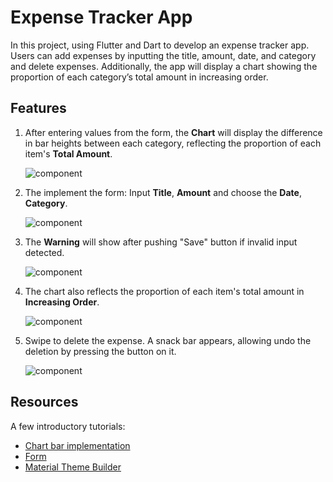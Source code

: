 # Expense Tracker App

In this project, using Flutter and Dart to develop an expense tracker app. Users can add expenses by inputting the title, amount, date, and category and delete expenses. Additionally, the app will display a chart showing the proportion of each category’s total amount in increasing order.

## Features

1. After entering values from the form, the **Chart** will display the difference in bar heights between each category, reflecting the proportion of each item's **Total Amount**.

   ![component](img/1.png)

2. The implement the form: Input **Title**, **Amount** and choose the **Date**, **Category**.

   ![component](img/2.png)

3. The **Warning** will show after pushing "Save" button if invalid input detected.
    
    ![component](img/3.png)

4. The chart also reflects the proportion of each item's total amount in **Increasing Order**.

   ![component](img/4.png)

5. Swipe to delete the expense. A snack bar appears, allowing undo the deletion by pressing the button on it.

    ![component](img/5.png)

## Resources

A few introductory tutorials:

- [Chart bar implementation](https://api.flutter.dev/flutter/widgets/FractionallySizedBox-class.html)
- [Form](https://dev.to/aspiiire/easy-way-to-write-forms-in-flutter-37ni)
- [Material Theme Builder](https://m3.material.io/theme-builder#/custom)
